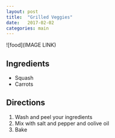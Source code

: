 ```yaml
---
layout: post
title:  "Grilled Veggies"
date:   2017-02-02 
categories: main
---
```


![food](IMAGE LINK)

## Ingredients
- Squash
- Carrots


## Directions

1. Wash and peel your ingredients
2. Mix with salt and pepper and oolive oil
3. Bake

